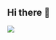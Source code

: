 ## Hi there 👋


![](https://github-readme-stats.vercel.app/api/top-langs?username=riku-yanagihashi)

